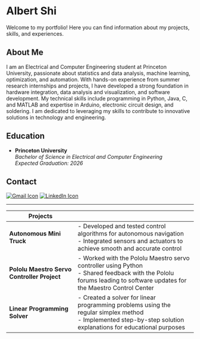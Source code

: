 # Albert Shi

Welcome to my portfolio! Here you can find information about my projects, skills, and experiences.

## About Me

I am an Electrical and Computer Engineering student at Princeton University, passionate about statistics and data analysis, machine learning, optimization, and automation. With hands-on experience from summer research internships and projects, I have developed a strong foundation in hardware integration, data analysis and visualization, and software development. My technical skills include programming in Python, Java, C, and MATLAB and expertise in Arduino, electronic circuit design, and soldering. I am dedicated to leveraging my skills to contribute to innovative solutions in technology and engineering.

## Education

- **Princeton University**  
  *Bachelor of Science in Electrical and Computer Engineering*  
  *Expected Graduation: 2026*

## Contact

<a href="mailto:albert.shi31@gmail.com" target="_blank"><img src="https://img.icons8.com/ios-filled/24/CD5C5C/gmail.png" alt="Gmail Icon"/></a>
<a href="https://www.linkedin.com/in/albert-shi-452857250/" target="_blank"> <img src="https://upload.wikimedia.org/wikipedia/commons/c/ca/LinkedIn_logo_initials.png" alt="LinkedIn Icon"/></a>


---

| **Projects** | |
|--------------|--|
| **Autonomous Mini Truck** | - Developed and tested control algorithms for autonomous navigation <br> - Integrated sensors and actuators to achieve smooth and accurate control |
| **Pololu Maestro Servo Controller Project** | - Worked with the Pololu Maestro servo controller using Python <br> - Shared feedback with the Pololu forums leading to software updates for the Maestro Control Center |
| **Linear Programming Solver** | - Created a solver for linear programming problems using the regular simplex method <br> - Implemented step-by-step solution explanations for educational purposes |
